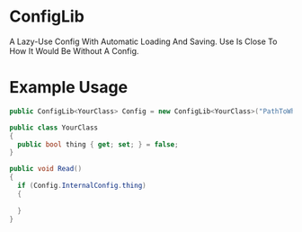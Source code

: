 # ConfigLib
A Lazy-Use Config With Automatic Loading And Saving. Use Is Close To How It Would Be Without A Config.
# Example Usage
```csharp
public ConfigLib<YourClass> Config = new ConfigLib<YourClass>("PathToWhereYouWantItSaved.json");

public class YourClass
{
  public bool thing { get; set; } = false;
}

public void Read()
{
  if (Config.InternalConfig.thing)
  {
    
  }
}
```
